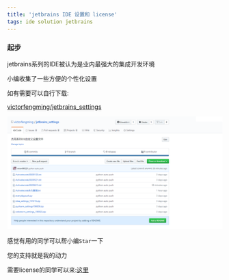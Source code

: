```yaml
---  
title: 'jetbrains IDE 设置和 license'  
tags: ide solution jetbrains  
---  
```

  
### 起步

jetbrains系列的IDE被认为是业内最强大的集成开发环境

小编收集了一些方便的个性化设置

如有需要可以自行下载:

[victorfengming/jetbrains_settings](https://github.com/victorfengming/jetbrains_settings)

![jetbrains_settings](/img/posts/ide/jetbrains_settings.png)

感觉有用的同学可以帮小编`Star`一下

您的支持就是我的动力

需要license的同学可以来:[这里](http://idea.medeming.com/)

